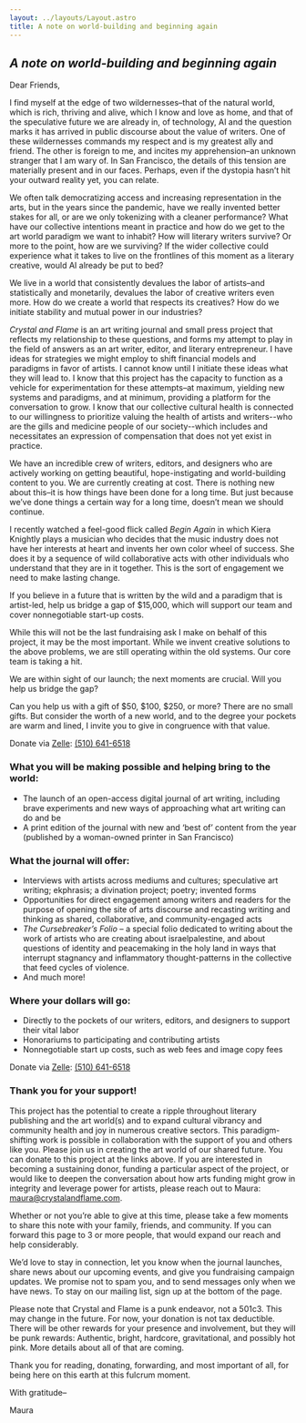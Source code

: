 ```yaml
---
layout: ../layouts/Layout.astro
title: A note on world-building and beginning again
---
```


## *A note on world-building and beginning again*

Dear Friends,

I find myself at the edge of two wildernesses–that of the natural world, which is rich, thriving and alive, which I know and love as home, and that of the speculative future we are already in, of technology, AI and the question marks it has arrived in public discourse about the value of writers. One of these wildernesses commands my respect and is my greatest ally and friend. The other is foreign to me, and incites my apprehension–an unknown stranger that I am wary of. In San Francisco, the details of this tension are materially present and in our faces. Perhaps, even if the dystopia hasn’t hit your outward reality yet, you can relate.

We often talk democratizing access and increasing representation in the arts, but in the years since the pandemic, have we really invented better stakes for all, or are we only tokenizing with a cleaner performance? What have our collective intentions meant in practice and how do we get to the art world paradigm we want to inhabit? How will literary writers survive? Or more to the point, how are we surviving? If the wider collective could experience what it takes to live on the frontlines of this moment as a literary creative, would AI already be put to bed?

We live in a world that consistently devalues the labor of artists–and statistically and monetarily, devalues the labor of creative writers even more. How do we create a world that respects its creatives? How do we initiate stability and mutual power in our industries?

*Crystal and Flame* is an art writing journal and small press project that reflects my relationship to these questions, and forms my attempt to play in the field of answers as an art writer, editor, and literary entrepreneur. I have ideas for strategies we might employ to shift financial models and paradigms in favor of artists. I cannot know until I initiate these ideas what they will lead to. I know that this project has the capacity to function as a vehicle for experimentation for these attempts–at maximum, yielding new systems and paradigms, and at minimum, providing a platform for the conversation to grow. I know that our collective cultural health is connected to our willingness to prioritize valuing the health of artists and writers--who are the gills and medicine people of our society--which includes and necessitates an expression of compensation that does not yet exist in practice.

We have an incredible crew of writers, editors, and designers who are actively working on getting beautiful, hope-instigating and world-building content to you. We are currently creating at cost. There is nothing new about this–it is how things have been done for a long time. But just because we’ve done things a certain way for a long time, doesn’t mean we should continue.

I recently watched a feel-good flick called *Begin Again* in which Kiera Knightly plays a musician who decides that the music industry does not have her interests at heart and invents her own color wheel of success. She does it by a sequence of wild collaborative acts with other individuals who understand that they are in it together. This is the sort of engagement we need to make lasting change.

If you believe in a future that is written by the wild and a paradigm that is artist-led, help us bridge a gap of $15,000, which will support our team and cover nonnegotiable start-up costs.

While this will not be the last fundraising ask I make on behalf of this project, it may be the most important. While we invent creative solutions to the above problems, we are still operating within the old systems. Our core team is taking a hit.

We are within sight of our launch; the next moments are crucial. Will you help us bridge the gap?

Can you help us with a gift of $50, $100, $250, or more? There are no small gifts. But consider the worth of a new world, and to the degree your pockets are warm and lined, I invite you to give in congruence with that value.

Donate via [Zelle](https://www.zellepay.com/go/zelle): [(510) 641-6518](https://www.zellepay.com/go/zelle)

### What you will be making possible and helping bring to the world:

* The launch of an open-access digital journal of art writing, including brave experiments and new ways of approaching what art writing can do and be
* A print edition of the journal with new and ‘best of’ content from the year (published by a woman-owned printer in San Francisco)

### What the journal will offer:

* Interviews with artists across mediums and cultures; speculative art writing; ekphrasis; a divination project; poetry; invented forms
* Opportunities for direct engagement among writers and readers for the purpose of opening the site of arts discourse and recasting writing and thinking as shared, collaborative, and community-engaged acts
* *The Cursebreaker’s Folio* – a special folio dedicated to writing about the work of artists who are creating about israelpalestine, and about questions of identity and peacemaking in the holy land in ways that interrupt stagnancy and inflammatory thought-patterns in the collective that feed cycles of violence.
* And much more!

### Where your dollars will go:

* Directly to the pockets of our writers, editors, and designers to support their vital labor
* Honorariums to participating and contributing artists
* Nonnegotiable start up costs, such as web fees and image copy fees

Donate via [Zelle](https://www.zellepay.com/go/zelle): [(510) 641-6518](https://www.zellepay.com/go/zelle)

### Thank you for your support!

This project has the potential to create a ripple throughout literary publishing and the art world(s) and to expand cultural vibrancy and community health and joy in numerous creative sectors. This paradigm-shifting work is possible  in collaboration with the support of you and others like you. Please join us in creating the art world of our shared future. You can donate to this project at the links above. If you are interested in becoming a sustaining donor, funding a particular aspect of the project, or would like to deepen the conversation about how arts funding might grow in integrity and leverage power for artists, please reach out to Maura: [maura@crystalandflame.com](mailto:maura@crystalandflame.com).

Whether or not you’re able to give at this time, please take a few moments to share this note with your family, friends, and community. If you can forward this page to 3 or more people, that would expand our reach and help considerably.

We’d love to stay in connection, let you know when the journal launches, share news about our upcoming events, and give you fundraising campaign updates. We promise not to spam you, and to send messages only when we have news. To stay on our mailing list, sign up at the bottom of the page.

Please note that Crystal and Flame is a punk endeavor, not a 501c3. This may change in the future. For now, your donation is not tax deductible. There will be other rewards for your presence and involvement, but they will be punk rewards: Authentic, bright, hardcore, gravitational, and possibly hot pink. More details about all of that are coming.

Thank you for reading, donating, forwarding, and most important of all, for being here on this earth at this fulcrum moment.

With gratitude–

Maura
